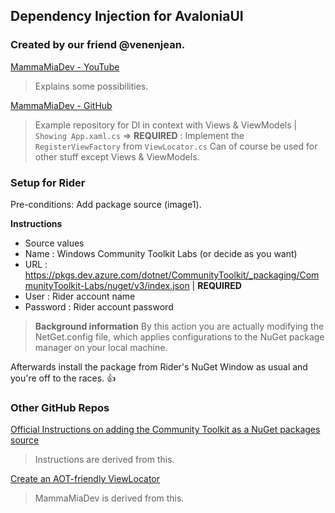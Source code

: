 ## Dependency Injection for AvaloniaUI
### Created by our friend @venenjean.
[MammaMiaDev - YouTube](https://www.youtube.com/watch?v=q6lFGr2DeHQ&t=199s)
> Explains some possibilities.

[MammaMiaDev - GitHub](https://github.com/MammaMiaDev/avaloniaui-the-series/blob/main/AvaloniaApplication/App.axaml.cs)
> Example repository for DI in context with Views & ViewModels | `Showing App.xaml.cs`
> => **REQUIRED** : Implement the `RegisterViewFactory` from `ViewLocator.cs`
> Can of course be used for other stuff except Views & ViewModels.
### Setup for Rider
Pre-conditions: Add package source (image1).

**Instructions**
- Source values
 - Name : Windows Community Toolkit Labs (or decide as you want)
 - URL : https://pkgs.dev.azure.com/dotnet/CommunityToolkit/_packaging/CommunityToolkit-Labs/nuget/v3/index.json | **REQUIRED**
 - User : Rider account name
 - Password : Rider account password

> **Background information**
> By this action you are actually modifying the NetGet.config file, which applies configurations to the NuGet package manager on your local machine.

Afterwards install the package from Rider's NuGet Window as usual and you're off to the races. 👍
### Other GitHub Repos
[Official Instructions on adding the Community Toolkit as a NuGet packages source](https://github.com/CommunityToolkit/WindowsCommunityToolkit/wiki/Preview-Packages#toolkit-labs-)
> Instructions are derived from this.

[Create an AOT-friendly ViewLocator](https://github.com/stevemonaco/AvaloniaViewModelFirstDemos?tab=readme-ov-file)
> MammaMiaDev is derived from this.
